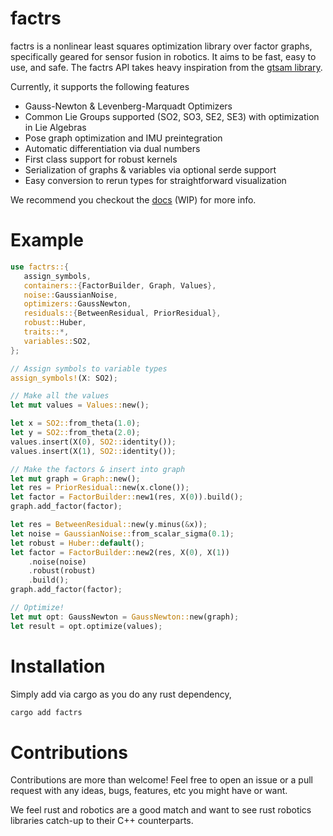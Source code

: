 # factrs

factrs is a nonlinear least squares optimization library over factor graphs, specifically geared for sensor fusion in robotics. It aims to be fast, easy to use, and safe. The factrs API takes heavy inspiration from the [gtsam library](https://gtsam.org/).

Currently, it supports the following features
- Gauss-Newton & Levenberg-Marquadt Optimizers
- Common Lie Groups supported (SO2, SO3, SE2, SE3) with optimization in Lie
  Algebras
- Pose graph optimization and IMU preintegration
- Automatic differentiation via dual numbers
- First class support for robust kernels
- Serialization of graphs & variables via optional serde support
- Easy conversion to rerun types for straightforward visualization

We recommend you checkout the [docs](https://docs.rs/factrs/latest/factrs/) (WIP) for more info.

# Example

```rust
use factrs::{
   assign_symbols,
   containers::{FactorBuilder, Graph, Values},
   noise::GaussianNoise,
   optimizers::GaussNewton,
   residuals::{BetweenResidual, PriorResidual},
   robust::Huber,
   traits::*,
   variables::SO2,
};

// Assign symbols to variable types
assign_symbols!(X: SO2);

// Make all the values
let mut values = Values::new();

let x = SO2::from_theta(1.0);
let y = SO2::from_theta(2.0);
values.insert(X(0), SO2::identity());
values.insert(X(1), SO2::identity());

// Make the factors & insert into graph
let mut graph = Graph::new();
let res = PriorResidual::new(x.clone());
let factor = FactorBuilder::new1(res, X(0)).build();
graph.add_factor(factor);

let res = BetweenResidual::new(y.minus(&x));
let noise = GaussianNoise::from_scalar_sigma(0.1);
let robust = Huber::default();
let factor = FactorBuilder::new2(res, X(0), X(1))
    .noise(noise)
    .robust(robust)
    .build();
graph.add_factor(factor);

// Optimize!
let mut opt: GaussNewton = GaussNewton::new(graph);
let result = opt.optimize(values);
```

# Installation
Simply add via cargo as you do any rust dependency,
```bash
cargo add factrs
```

# Contributions

Contributions are more than welcome! Feel free to open an issue or a pull request with any ideas, bugs, features, etc you might have or want. 

We feel rust and robotics are a good match and want to see rust robotics libraries catch-up to their C++ counterparts.